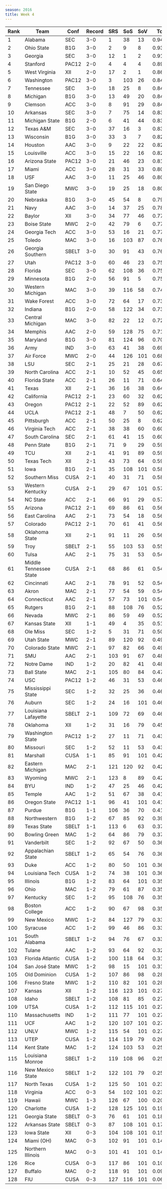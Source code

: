 ```yaml
---
season: 2016
title: Week 4
---
```

<table class="display"><thead><tr><th>Rank</th><th>Team</th><th>Conf</th><th>Record</th><th>SRS</th><th>SoS</th><th>SoV</th><th>Total</th></tr></thead><tbody>
<tr><td>1</td><td>Alabama</td><td>SEC</td><td>3-0</td><td>1</td><td>38</td><td>13</td><td>0.94307</td></tr>
<tr><td>2</td><td>Ohio State</td><td>B1G</td><td>3-0</td><td>2</td><td>9</td><td>8</td><td>0.93190</td></tr>
<tr><td>3</td><td>Georgia</td><td>SEC</td><td>3-0</td><td>12</td><td>1</td><td>2</td><td>0.91031</td></tr>
<tr><td>4</td><td>Stanford</td><td>PAC12</td><td>2-0</td><td>4</td><td>4</td><td>4</td><td>0.89612</td></tr>
<tr><td>5</td><td>West Virginia</td><td>XII</td><td>2-0</td><td>17</td><td>2</td><td>1</td><td>0.86875</td></tr>
<tr><td>6</td><td>Washington</td><td>PAC12</td><td>3-0</td><td>3</td><td>103</td><td>26</td><td>0.84786</td></tr>
<tr><td>7</td><td>Tennessee</td><td>SEC</td><td>3-0</td><td>18</td><td>25</td><td>8</td><td>0.84438</td></tr>
<tr><td>8</td><td>Michigan</td><td>B1G</td><td>3-0</td><td>13</td><td>49</td><td>20</td><td>0.84369</td></tr>
<tr><td>9</td><td>Clemson</td><td>ACC</td><td>3-0</td><td>8</td><td>91</td><td>29</td><td>0.84003</td></tr>
<tr><td>10</td><td>Arkansas</td><td>SEC</td><td>3-0</td><td>7</td><td>75</td><td>14</td><td>0.83757</td></tr>
<tr><td>11</td><td>Michigan State</td><td>B1G</td><td>2-0</td><td>6</td><td>41</td><td>44</td><td>0.83742</td></tr>
<tr><td>12</td><td>Texas A&M</td><td>SEC</td><td>3-0</td><td>37</td><td>16</td><td>3</td><td>0.83463</td></tr>
<tr><td>13</td><td>Wisconsin</td><td>B1G</td><td>3-0</td><td>33</td><td>3</td><td>7</td><td>0.82955</td></tr>
<tr><td>14</td><td>Houston</td><td>AAC</td><td>3-0</td><td>9</td><td>22</td><td>22</td><td>0.82823</td></tr>
<tr><td>15</td><td>Louisville</td><td>ACC</td><td>3-0</td><td>15</td><td>22</td><td>16</td><td>0.82457</td></tr>
<tr><td>16</td><td>Arizona State</td><td>PAC12</td><td>3-0</td><td>21</td><td>46</td><td>23</td><td>0.81408</td></tr>
<tr><td>17</td><td>Miami</td><td>ACC</td><td>3-0</td><td>28</td><td>31</td><td>33</td><td>0.80904</td></tr>
<tr><td>18</td><td>USF</td><td>AAC</td><td>3-0</td><td>11</td><td>25</td><td>46</td><td>0.80526</td></tr>
<tr><td>19</td><td>San Diego State</td><td>MWC</td><td>3-0</td><td>19</td><td>25</td><td>18</td><td>0.80058</td></tr>
<tr><td>20</td><td>Nebraska</td><td>B1G</td><td>3-0</td><td>45</td><td>54</td><td>8</td><td>0.79305</td></tr>
<tr><td>21</td><td>Navy</td><td>AAC</td><td>3-0</td><td>14</td><td>37</td><td>25</td><td>0.78388</td></tr>
<tr><td>22</td><td>Baylor</td><td>XII</td><td>3-0</td><td>34</td><td>77</td><td>46</td><td>0.77982</td></tr>
<tr><td>23</td><td>Boise State</td><td>MWC</td><td>2-0</td><td>42</td><td>79</td><td>6</td><td>0.77650</td></tr>
<tr><td>24</td><td>Georgia Tech</td><td>ACC</td><td>3-0</td><td>53</td><td>16</td><td>21</td><td>0.77234</td></tr>
<tr><td>25</td><td>Toledo</td><td>MAC</td><td>3-0</td><td>16</td><td>103</td><td>87</td><td>0.76382</td></tr>
<tr><td>26</td><td>Georgia Southern</td><td>SBELT</td><td>3-0</td><td>30</td><td>91</td><td>43</td><td>0.76025</td></tr>
<tr><td>27</td><td>Utah</td><td>PAC12</td><td>3-0</td><td>60</td><td>46</td><td>23</td><td>0.75890</td></tr>
<tr><td>28</td><td>Florida</td><td>SEC</td><td>3-0</td><td>62</td><td>108</td><td>36</td><td>0.75694</td></tr>
<tr><td>29</td><td>Minnesota</td><td>B1G</td><td>2-0</td><td>56</td><td>91</td><td>5</td><td>0.75657</td></tr>
<tr><td>30</td><td>Western Michigan</td><td>MAC</td><td>3-0</td><td>39</td><td>116</td><td>58</td><td>0.74437</td></tr>
<tr><td>31</td><td>Wake Forest</td><td>ACC</td><td>3-0</td><td>72</td><td>64</td><td>17</td><td>0.73921</td></tr>
<tr><td>32</td><td>Indiana</td><td>B1G</td><td>2-0</td><td>58</td><td>122</td><td>34</td><td>0.73683</td></tr>
<tr><td>33</td><td>Central Michigan</td><td>MAC</td><td>3-0</td><td>82</td><td>22</td><td>12</td><td>0.72259</td></tr>
<tr><td>34</td><td>Memphis</td><td>AAC</td><td>2-0</td><td>59</td><td>128</td><td>75</td><td>0.71166</td></tr>
<tr><td>35</td><td>Maryland</td><td>B1G</td><td>3-0</td><td>81</td><td>124</td><td>96</td><td>0.70676</td></tr>
<tr><td>36</td><td>Army</td><td>IND</td><td>3-0</td><td>63</td><td>41</td><td>38</td><td>0.69656</td></tr>
<tr><td>37</td><td>Air Force</td><td>MWC</td><td>2-0</td><td>44</td><td>126</td><td>101</td><td>0.68332</td></tr>
<tr><td>38</td><td>LSU</td><td>SEC</td><td>2-1</td><td>25</td><td>21</td><td>28</td><td>0.67146</td></tr>
<tr><td>39</td><td>North Carolina</td><td>ACC</td><td>2-1</td><td>10</td><td>52</td><td>45</td><td>0.65014</td></tr>
<tr><td>40</td><td>Florida State</td><td>ACC</td><td>2-1</td><td>26</td><td>11</td><td>71</td><td>0.64801</td></tr>
<tr><td>41</td><td>Texas</td><td>XII</td><td>2-1</td><td>36</td><td>16</td><td>38</td><td>0.64370</td></tr>
<tr><td>42</td><td>California</td><td>PAC12</td><td>2-1</td><td>23</td><td>60</td><td>32</td><td>0.62884</td></tr>
<tr><td>43</td><td>Oregon</td><td>PAC12</td><td>2-1</td><td>22</td><td>52</td><td>89</td><td>0.62516</td></tr>
<tr><td>44</td><td>UCLA</td><td>PAC12</td><td>2-1</td><td>48</td><td>7</td><td>50</td><td>0.62392</td></tr>
<tr><td>45</td><td>Pittsburgh</td><td>ACC</td><td>2-1</td><td>50</td><td>25</td><td>8</td><td>0.62314</td></tr>
<tr><td>46</td><td>Virginia Tech</td><td>ACC</td><td>2-1</td><td>38</td><td>38</td><td>60</td><td>0.60999</td></tr>
<tr><td>47</td><td>South Carolina</td><td>SEC</td><td>2-1</td><td>61</td><td>41</td><td>15</td><td>0.60831</td></tr>
<tr><td>48</td><td>Penn State</td><td>B1G</td><td>2-1</td><td>71</td><td>9</td><td>29</td><td>0.59991</td></tr>
<tr><td>49</td><td>TCU</td><td>XII</td><td>2-1</td><td>41</td><td>91</td><td>89</td><td>0.59392</td></tr>
<tr><td>50</td><td>Texas Tech</td><td>XII</td><td>2-1</td><td>43</td><td>73</td><td>64</td><td>0.59151</td></tr>
<tr><td>51</td><td>Iowa</td><td>B1G</td><td>2-1</td><td>35</td><td>108</td><td>101</td><td>0.58529</td></tr>
<tr><td>52</td><td>Southern Miss</td><td>CUSA</td><td>2-1</td><td>40</td><td>31</td><td>71</td><td>0.58042</td></tr>
<tr><td>53</td><td>Western Kentucky</td><td>CUSA</td><td>2-1</td><td>29</td><td>67</td><td>101</td><td>0.57417</td></tr>
<tr><td>54</td><td>NC State</td><td>ACC</td><td>2-1</td><td>66</td><td>91</td><td>29</td><td>0.57368</td></tr>
<tr><td>55</td><td>Arizona</td><td>PAC12</td><td>2-1</td><td>69</td><td>86</td><td>61</td><td>0.56632</td></tr>
<tr><td>56</td><td>East Carolina</td><td>AAC</td><td>2-1</td><td>73</td><td>54</td><td>18</td><td>0.56570</td></tr>
<tr><td>57</td><td>Colorado</td><td>PAC12</td><td>2-1</td><td>70</td><td>61</td><td>41</td><td>0.56303</td></tr>
<tr><td>58</td><td>Oklahoma State</td><td>XII</td><td>2-1</td><td>91</td><td>11</td><td>26</td><td>0.56052</td></tr>
<tr><td>59</td><td>Troy</td><td>SBELT</td><td>2-1</td><td>55</td><td>103</td><td>53</td><td>0.55482</td></tr>
<tr><td>60</td><td>Tulsa</td><td>AAC</td><td>2-1</td><td>75</td><td>31</td><td>53</td><td>0.54771</td></tr>
<tr><td>61</td><td>Middle Tennessee State</td><td>CUSA</td><td>2-1</td><td>68</td><td>86</td><td>61</td><td>0.54723</td></tr>
<tr><td>62</td><td>Cincinnati</td><td>AAC</td><td>2-1</td><td>78</td><td>91</td><td>52</td><td>0.54636</td></tr>
<tr><td>63</td><td>Akron</td><td>MAC</td><td>2-1</td><td>77</td><td>54</td><td>59</td><td>0.54300</td></tr>
<tr><td>64</td><td>Connecticut</td><td>AAC</td><td>2-1</td><td>57</td><td>73</td><td>101</td><td>0.54220</td></tr>
<tr><td>65</td><td>Rutgers</td><td>B1G</td><td>2-1</td><td>88</td><td>108</td><td>76</td><td>0.52514</td></tr>
<tr><td>66</td><td>Nevada</td><td>MWC</td><td>2-1</td><td>86</td><td>59</td><td>49</td><td>0.52184</td></tr>
<tr><td>67</td><td>Kansas State</td><td>XII</td><td>1-1</td><td>49</td><td>4</td><td>35</td><td>0.51465</td></tr>
<tr><td>68</td><td>Ole Miss</td><td>SEC</td><td>1-2</td><td>5</td><td>31</td><td>71</td><td>0.50243</td></tr>
<tr><td>69</td><td>Utah State</td><td>MWC</td><td>2-1</td><td>89</td><td>120</td><td>92</td><td>0.49773</td></tr>
<tr><td>70</td><td>Colorado State</td><td>MWC</td><td>2-1</td><td>97</td><td>82</td><td>66</td><td>0.49517</td></tr>
<tr><td>71</td><td>SMU</td><td>AAC</td><td>2-1</td><td>103</td><td>91</td><td>67</td><td>0.48837</td></tr>
<tr><td>72</td><td>Notre Dame</td><td>IND</td><td>1-2</td><td>20</td><td>82</td><td>41</td><td>0.48233</td></tr>
<tr><td>73</td><td>Ball State</td><td>MAC</td><td>2-1</td><td>105</td><td>80</td><td>84</td><td>0.47224</td></tr>
<tr><td>74</td><td>USC</td><td>PAC12</td><td>1-2</td><td>46</td><td>31</td><td>53</td><td>0.46571</td></tr>
<tr><td>75</td><td>Mississippi State</td><td>SEC</td><td>1-2</td><td>32</td><td>25</td><td>36</td><td>0.46438</td></tr>
<tr><td>76</td><td>Auburn</td><td>SEC</td><td>1-2</td><td>24</td><td>16</td><td>101</td><td>0.46299</td></tr>
<tr><td>77</td><td>Louisiana Lafayette</td><td>SBELT</td><td>2-1</td><td>109</td><td>72</td><td>69</td><td>0.46184</td></tr>
<tr><td>78</td><td>Oklahoma</td><td>XII</td><td>1-2</td><td>31</td><td>16</td><td>79</td><td>0.45954</td></tr>
<tr><td>79</td><td>Washington State</td><td>PAC12</td><td>1-2</td><td>27</td><td>11</td><td>71</td><td>0.43691</td></tr>
<tr><td>80</td><td>Missouri</td><td>SEC</td><td>1-2</td><td>52</td><td>11</td><td>53</td><td>0.43054</td></tr>
<tr><td>81</td><td>Marshall</td><td>CUSA</td><td>1-1</td><td>85</td><td>91</td><td>101</td><td>0.42944</td></tr>
<tr><td>82</td><td>Eastern Michigan</td><td>MAC</td><td>2-1</td><td>121</td><td>120</td><td>92</td><td>0.42557</td></tr>
<tr><td>83</td><td>Wyoming</td><td>MWC</td><td>2-1</td><td>123</td><td>8</td><td>89</td><td>0.42420</td></tr>
<tr><td>84</td><td>BYU</td><td>IND</td><td>1-2</td><td>47</td><td>25</td><td>46</td><td>0.42270</td></tr>
<tr><td>85</td><td>Temple</td><td>AAC</td><td>1-2</td><td>51</td><td>67</td><td>38</td><td>0.41318</td></tr>
<tr><td>86</td><td>Oregon State</td><td>PAC12</td><td>1-1</td><td>96</td><td>41</td><td>101</td><td>0.41220</td></tr>
<tr><td>87</td><td>Purdue</td><td>B1G</td><td>1-1</td><td>106</td><td>36</td><td>70</td><td>0.41048</td></tr>
<tr><td>88</td><td>Northwestern</td><td>B1G</td><td>1-2</td><td>67</td><td>85</td><td>92</td><td>0.39194</td></tr>
<tr><td>89</td><td>Texas State</td><td>SBELT</td><td>1-1</td><td>113</td><td>6</td><td>63</td><td>0.37866</td></tr>
<tr><td>90</td><td>Bowling Green</td><td>MAC</td><td>1-2</td><td>64</td><td>86</td><td>79</td><td>0.37276</td></tr>
<tr><td>91</td><td>Vanderbilt</td><td>SEC</td><td>1-2</td><td>92</td><td>67</td><td>50</td><td>0.36830</td></tr>
<tr><td>92</td><td>Appalachian State</td><td>SBELT</td><td>1-2</td><td>65</td><td>54</td><td>76</td><td>0.36793</td></tr>
<tr><td>93</td><td>Duke</td><td>ACC</td><td>1-2</td><td>80</td><td>50</td><td>101</td><td>0.36521</td></tr>
<tr><td>94</td><td>Louisiana Tech</td><td>CUSA</td><td>1-2</td><td>74</td><td>38</td><td>101</td><td>0.36341</td></tr>
<tr><td>95</td><td>Illinois</td><td>B1G</td><td>1-2</td><td>83</td><td>64</td><td>101</td><td>0.35562</td></tr>
<tr><td>96</td><td>Ohio</td><td>MAC</td><td>1-2</td><td>79</td><td>61</td><td>87</td><td>0.35207</td></tr>
<tr><td>97</td><td>Kentucky</td><td>SEC</td><td>1-2</td><td>95</td><td>108</td><td>76</td><td>0.35156</td></tr>
<tr><td>98</td><td>Boston College</td><td>ACC</td><td>1-2</td><td>90</td><td>67</td><td>98</td><td>0.35106</td></tr>
<tr><td>99</td><td>New Mexico</td><td>MWC</td><td>1-2</td><td>84</td><td>127</td><td>79</td><td>0.33783</td></tr>
<tr><td>100</td><td>Syracuse</td><td>ACC</td><td>1-2</td><td>99</td><td>46</td><td>86</td><td>0.33353</td></tr>
<tr><td>101</td><td>South Alabama</td><td>SBELT</td><td>1-2</td><td>94</td><td>76</td><td>67</td><td>0.33121</td></tr>
<tr><td>102</td><td>Tulane</td><td>AAC</td><td>1-2</td><td>93</td><td>64</td><td>92</td><td>0.32999</td></tr>
<tr><td>103</td><td>Florida Atlantic</td><td>CUSA</td><td>1-2</td><td>100</td><td>118</td><td>64</td><td>0.31837</td></tr>
<tr><td>104</td><td>San José State</td><td>MWC</td><td>1-2</td><td>98</td><td>15</td><td>101</td><td>0.31635</td></tr>
<tr><td>105</td><td>Old Dominion</td><td>CUSA</td><td>1-2</td><td>107</td><td>86</td><td>98</td><td>0.28714</td></tr>
<tr><td>106</td><td>Fresno State</td><td>MWC</td><td>1-2</td><td>110</td><td>82</td><td>101</td><td>0.28103</td></tr>
<tr><td>107</td><td>Kansas</td><td>XII</td><td>1-2</td><td>116</td><td>123</td><td>101</td><td>0.27850</td></tr>
<tr><td>108</td><td>Idaho</td><td>SBELT</td><td>1-2</td><td>108</td><td>81</td><td>85</td><td>0.27798</td></tr>
<tr><td>109</td><td>UTSA</td><td>CUSA</td><td>1-2</td><td>112</td><td>115</td><td>101</td><td>0.27749</td></tr>
<tr><td>110</td><td>Massachusetts</td><td>IND</td><td>1-2</td><td>111</td><td>77</td><td>101</td><td>0.27630</td></tr>
<tr><td>111</td><td>UCF</td><td>AAC</td><td>1-2</td><td>120</td><td>107</td><td>101</td><td>0.27318</td></tr>
<tr><td>112</td><td>UNLV</td><td>MWC</td><td>1-2</td><td>115</td><td>54</td><td>101</td><td>0.27103</td></tr>
<tr><td>113</td><td>UTEP</td><td>CUSA</td><td>1-2</td><td>114</td><td>119</td><td>79</td><td>0.26887</td></tr>
<tr><td>114</td><td>Kent State</td><td>MAC</td><td>1-2</td><td>124</td><td>103</td><td>53</td><td>0.25990</td></tr>
<tr><td>115</td><td>Louisiana Monroe</td><td>SBELT</td><td>1-2</td><td>119</td><td>108</td><td>96</td><td>0.25742</td></tr>
<tr><td>116</td><td>New Mexico State</td><td>SBELT</td><td>1-2</td><td>122</td><td>101</td><td>79</td><td>0.25049</td></tr>
<tr><td>117</td><td>North Texas</td><td>CUSA</td><td>1-2</td><td>125</td><td>50</td><td>101</td><td>0.23847</td></tr>
<tr><td>118</td><td>Virginia</td><td>ACC</td><td>0-3</td><td>54</td><td>102</td><td>101</td><td>0.23429</td></tr>
<tr><td>119</td><td>Hawaii</td><td>MWC</td><td>1-3</td><td>126</td><td>67</td><td>100</td><td>0.20273</td></tr>
<tr><td>120</td><td>Charlotte</td><td>CUSA</td><td>1-2</td><td>128</td><td>125</td><td>101</td><td>0.19715</td></tr>
<tr><td>121</td><td>Georgia State</td><td>SBELT</td><td>0-3</td><td>76</td><td>61</td><td>101</td><td>0.18215</td></tr>
<tr><td>122</td><td>Arkansas State</td><td>SBELT</td><td>0-3</td><td>87</td><td>108</td><td>101</td><td>0.17606</td></tr>
<tr><td>123</td><td>Iowa State</td><td>XII</td><td>0-3</td><td>104</td><td>108</td><td>101</td><td>0.15265</td></tr>
<tr><td>124</td><td>Miami (OH)</td><td>MAC</td><td>0-3</td><td>102</td><td>91</td><td>101</td><td>0.14150</td></tr>
<tr><td>125</td><td>Northern Illinois</td><td>MAC</td><td>0-3</td><td>101</td><td>41</td><td>101</td><td>0.14104</td></tr>
<tr><td>126</td><td>Rice</td><td>CUSA</td><td>0-3</td><td>117</td><td>86</td><td>101</td><td>0.10144</td></tr>
<tr><td>127</td><td>Buffalo</td><td>MAC</td><td>0-2</td><td>118</td><td>91</td><td>101</td><td>0.09584</td></tr>
<tr><td>128</td><td>FIU</td><td>CUSA</td><td>0-3</td><td>127</td><td>116</td><td>101</td><td>0.06888</td></tr>
</tbody></table>
